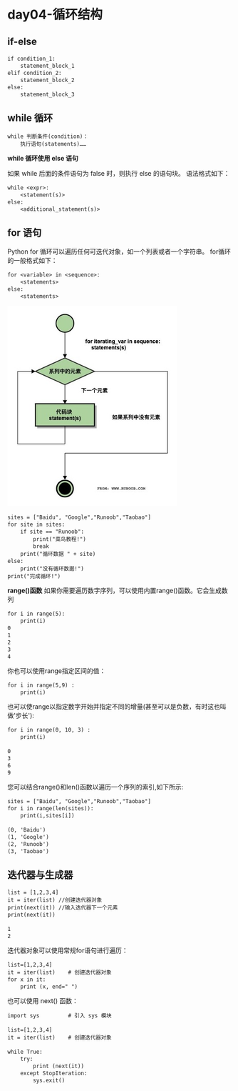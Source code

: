 # day04-循环结构
 
## if-else
```
if condition_1:
    statement_block_1
elif condition_2:
    statement_block_2
else:
    statement_block_3
```

## while 循环
```
while 判断条件(condition)：
    执行语句(statements)……
```

**while 循环使用 else 语句**

如果 while 后面的条件语句为 false 时，则执行 else 的语句块。
语法格式如下：
```
while <expr>:
    <statement(s)>
else:
    <additional_statement(s)>
```

## for 语句

Python for 循环可以遍历任何可迭代对象，如一个列表或者一个字符串。
for循环的一般格式如下：
```
for <variable> in <sequence>:
    <statements>
else:
    <statements>
```

![](https://github.com/SunshineBrother/PythonStudy/blob/main/基础知识/day04-循环结构/for.jpg)

```
sites = ["Baidu", "Google","Runoob","Taobao"]
for site in sites:
    if site == "Runoob":
        print("菜鸟教程!")
        break
    print("循环数据 " + site)
else:
    print("没有循环数据!")
print("完成循环!")
```

**range()函数**
如果你需要遍历数字序列，可以使用内置range()函数。它会生成数列
```
for i in range(5):
    print(i)
0
1
2
3
4
```
你也可以使用range指定区间的值：
```
for i in range(5,9) :
    print(i)
```

也可以使range以指定数字开始并指定不同的增量(甚至可以是负数，有时这也叫做'步长'):
```
for i in range(0, 10, 3) :
    print(i)

0
3
6
9
```
您可以结合range()和len()函数以遍历一个序列的索引,如下所示:
```
sites = ["Baidu", "Google","Runoob","Taobao"]
for i in range(len(sites)):
    print(i,sites[i])

(0, 'Baidu')
(1, 'Google')
(2, 'Runoob')
(3, 'Taobao')
```
## 迭代器与生成器

```
list = [1,2,3,4]  
it = iter(list) //创建迭代器对象
print(next(it)) //输入迭代器下一个元素
print(next(it))

1
2
```

迭代器对象可以使用常规for语句进行遍历：
```
list=[1,2,3,4]
it = iter(list)    # 创建迭代器对象
for x in it:
    print (x, end=" ")
```

也可以使用 next() 函数：
```
import sys         # 引入 sys 模块
 
list=[1,2,3,4]
it = iter(list)    # 创建迭代器对象
 
while True:
    try:
        print (next(it))
    except StopIteration:
        sys.exit()
```









